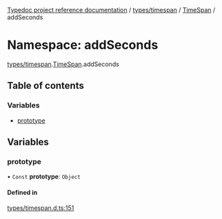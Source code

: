 [Typedoc project reference documentation](../README.md) / [types/timespan](types_timespan.md) / [TimeSpan](types_timespan.timespan.md) / addSeconds

# Namespace: addSeconds

[types/timespan](types_timespan.md).[TimeSpan](types_timespan.timespan.md).addSeconds

## Table of contents

### Variables

- [prototype](types_timespan.timespan.addseconds.md#prototype)

## Variables

### prototype

• `Const` **prototype**: `Object`

#### Defined in

[types/timespan.d.ts:151](https://github.com/DocuWare/REST-Sample-TS/blob/beb3ada/src/types/timespan.d.ts#L151)
